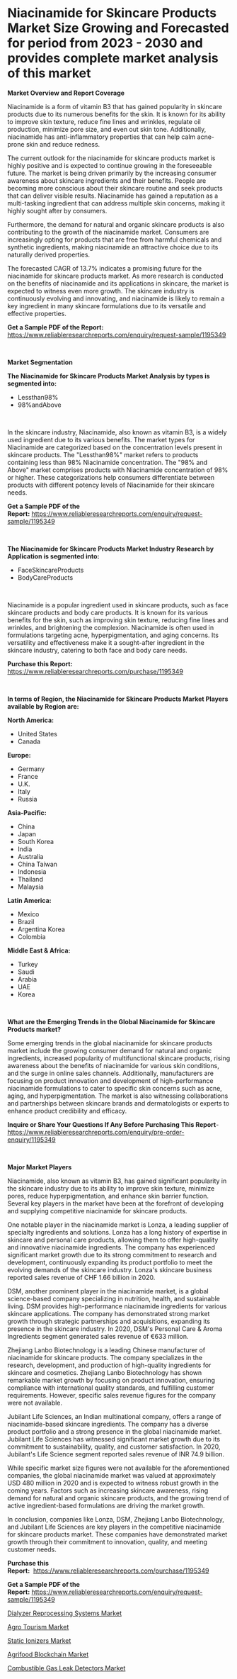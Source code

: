 <p><h1>Niacinamide for Skincare Products Market Size Growing and Forecasted for period from 2023 - 2030 and provides complete market analysis of this market</h1></p><p><strong>Market Overview and Report Coverage</strong></p>
<p><p>Niacinamide is a form of vitamin B3 that has gained popularity in skincare products due to its numerous benefits for the skin. It is known for its ability to improve skin texture, reduce fine lines and wrinkles, regulate oil production, minimize pore size, and even out skin tone. Additionally, niacinamide has anti-inflammatory properties that can help calm acne-prone skin and reduce redness.</p><p>The current outlook for the niacinamide for skincare products market is highly positive and is expected to continue growing in the foreseeable future. The market is being driven primarily by the increasing consumer awareness about skincare ingredients and their benefits. People are becoming more conscious about their skincare routine and seek products that can deliver visible results. Niacinamide has gained a reputation as a multi-tasking ingredient that can address multiple skin concerns, making it highly sought after by consumers.</p><p>Furthermore, the demand for natural and organic skincare products is also contributing to the growth of the niacinamide market. Consumers are increasingly opting for products that are free from harmful chemicals and synthetic ingredients, making niacinamide an attractive choice due to its naturally derived properties.</p><p>The forecasted CAGR of 13.7% indicates a promising future for the niacinamide for skincare products market. As more research is conducted on the benefits of niacinamide and its applications in skincare, the market is expected to witness even more growth. The skincare industry is continuously evolving and innovating, and niacinamide is likely to remain a key ingredient in many skincare formulations due to its versatile and effective properties.</p></p>
<p><strong>Get a Sample PDF of the Report:</strong> <a href="https://www.reliableresearchreports.com/enquiry/request-sample/1195349">https://www.reliableresearchreports.com/enquiry/request-sample/1195349</a></p>
<p>&nbsp;</p>
<p><strong>Market Segmentation</strong></p>
<p><strong>The Niacinamide for Skincare Products Market Analysis by types is segmented into:</strong></p>
<p><ul><li>Lessthan98%</li><li>98%andAbove</li></ul></p>
<p>&nbsp;</p>
<p><p>In the skincare industry, Niacinamide, also known as vitamin B3, is a widely used ingredient due to its various benefits. The market types for Niacinamide are categorized based on the concentration levels present in skincare products. The "Lessthan98%" market refers to products containing less than 98% Niacinamide concentration. The "98% and Above" market comprises products with Niacinamide concentration of 98% or higher. These categorizations help consumers differentiate between products with different potency levels of Niacinamide for their skincare needs.</p></p>
<p><strong>Get a Sample PDF of the Report:</strong>&nbsp;<a href="https://www.reliableresearchreports.com/enquiry/request-sample/1195349">https://www.reliableresearchreports.com/enquiry/request-sample/1195349</a></p>
<p>&nbsp;</p>
<p><strong>The Niacinamide for Skincare Products Market Industry Research by Application is segmented into:</strong></p>
<p><ul><li>FaceSkincareProducts</li><li>BodyCareProducts</li></ul></p>
<p>&nbsp;</p>
<p><p>Niacinamide is a popular ingredient used in skincare products, such as face skincare products and body care products. It is known for its various benefits for the skin, such as improving skin texture, reducing fine lines and wrinkles, and brightening the complexion. Niacinamide is often used in formulations targeting acne, hyperpigmentation, and aging concerns. Its versatility and effectiveness make it a sought-after ingredient in the skincare industry, catering to both face and body care needs.</p></p>
<p><strong>Purchase this Report:</strong>&nbsp; <a href="https://www.reliableresearchreports.com/purchase/1195349">https://www.reliableresearchreports.com/purchase/1195349</a></p>
<p>&nbsp;</p>
<p><strong>In terms of Region, the Niacinamide for Skincare Products Market Players available by Region are:</strong></p>
<p>
    <p> <strong> North America: </strong>
        <ul>
            <li>United States</li>
            <li>Canada</li>
        </ul>
        </p> 
    <p> <strong> Europe: </strong>
        <ul>
            <li>Germany</li>
            <li>France</li>
            <li>U.K.</li>
            <li>Italy</li>
            <li>Russia</li>
        </ul>
        </p> 
    <p> <strong> Asia-Pacific: </strong>
        <ul>
            <li>China</li>
            <li>Japan</li>
            <li>South Korea</li>
            <li>India</li>
            <li>Australia</li>
            <li>China Taiwan</li>
            <li>Indonesia</li>
            <li>Thailand</li>
            <li>Malaysia</li>
        </ul>
        </p> 
    <p> <strong> Latin America: </strong>
        <ul>
            <li>Mexico</li>
            <li>Brazil</li>
            <li>Argentina Korea</li>
            <li>Colombia</li>
        </ul>
        </p> 
    <p> <strong> Middle East & Africa: </strong>
        <ul>
            <li>Turkey</li>
            <li>Saudi</li>
            <li>Arabia</li>
            <li>UAE</li>
            <li>Korea</li>
        </ul>
    </p>
    </p>
<p>&nbsp;</p>
<p><strong>What are the Emerging Trends in the Global Niacinamide for Skincare Products market?</strong></p>
<p><p>Some emerging trends in the global niacinamide for skincare products market include the growing consumer demand for natural and organic ingredients, increased popularity of multifunctional skincare products, rising awareness about the benefits of niacinamide for various skin conditions, and the surge in online sales channels. Additionally, manufacturers are focusing on product innovation and development of high-performance niacinamide formulations to cater to specific skin concerns such as acne, aging, and hyperpigmentation. The market is also witnessing collaborations and partnerships between skincare brands and dermatologists or experts to enhance product credibility and efficacy.</p></p>
<p><strong>Inquire or Share Your Questions If Any Before Purchasing This Report</strong>- <a href="https://www.reliableresearchreports.com/enquiry/pre-order-enquiry/1195349">https://www.reliableresearchreports.com/enquiry/pre-order-enquiry/1195349</a></p>
<p>&nbsp;</p>
<p><strong>Major Market Players</strong></p>
<p><p>Niacinamide, also known as vitamin B3, has gained significant popularity in the skincare industry due to its ability to improve skin texture, minimize pores, reduce hyperpigmentation, and enhance skin barrier function. Several key players in the market have been at the forefront of developing and supplying competitive niacinamide for skincare products.</p><p>One notable player in the niacinamide market is Lonza, a leading supplier of specialty ingredients and solutions. Lonza has a long history of expertise in skincare and personal care products, allowing them to offer high-quality and innovative niacinamide ingredients. The company has experienced significant market growth due to its strong commitment to research and development, continuously expanding its product portfolio to meet the evolving demands of the skincare industry. Lonza's skincare business reported sales revenue of CHF 1.66 billion in 2020.</p><p>DSM, another prominent player in the niacinamide market, is a global science-based company specializing in nutrition, health, and sustainable living. DSM provides high-performance niacinamide ingredients for various skincare applications. The company has demonstrated strong market growth through strategic partnerships and acquisitions, expanding its presence in the skincare industry. In 2020, DSM's Personal Care & Aroma Ingredients segment generated sales revenue of €633 million.</p><p>Zhejiang Lanbo Biotechnology is a leading Chinese manufacturer of niacinamide for skincare products. The company specializes in the research, development, and production of high-quality ingredients for skincare and cosmetics. Zhejiang Lanbo Biotechnology has shown remarkable market growth by focusing on product innovation, ensuring compliance with international quality standards, and fulfilling customer requirements. However, specific sales revenue figures for the company were not available.</p><p>Jubilant Life Sciences, an Indian multinational company, offers a range of niacinamide-based skincare ingredients. The company has a diverse product portfolio and a strong presence in the global niacinamide market. Jubilant Life Sciences has witnessed significant market growth due to its commitment to sustainability, quality, and customer satisfaction. In 2020, Jubilant's Life Science segment reported sales revenue of INR 74.9 billion.</p><p>While specific market size figures were not available for the aforementioned companies, the global niacinamide market was valued at approximately USD 480 million in 2020 and is expected to witness robust growth in the coming years. Factors such as increasing skincare awareness, rising demand for natural and organic skincare products, and the growing trend of active ingredient-based formulations are driving the market growth.</p><p>In conclusion, companies like Lonza, DSM, Zhejiang Lanbo Biotechnology, and Jubilant Life Sciences are key players in the competitive niacinamide for skincare products market. These companies have demonstrated market growth through their commitment to innovation, quality, and meeting customer needs.</p></p>
<p><strong>Purchase this Report:</strong>&nbsp;&nbsp;<a href="https://www.reliableresearchreports.com/purchase/1195349">https://www.reliableresearchreports.com/purchase/1195349</a></p>
<p></p>
<p><strong>Get a Sample PDF of the Report:</strong>&nbsp;<a href="https://www.reliableresearchreports.com/enquiry/request-sample/1195349">https://www.reliableresearchreports.com/enquiry/request-sample/1195349</a></p>
<p><p><a href="https://github.com/pizolina/Market-Research-Report-List-1/blob/main/dialyzer-reprocessing-systems-market.md">Dialyzer Reprocessing Systems Market</a></p><p><a href="https://medium.com/@beaugrant15/agro-tourism-market-size-cagr-trends-2024-2030-ef7b7ca070b1">Agro Tourism Market</a></p><p><a href="https://www.linkedin.com/pulse/static-ionizers-market-size-growth-forecast-from-2023-2030-atbwe/">Static Ionizers Market</a></p><p><a href="https://medium.com/@henrykihn/agrifood-blockchain-market-size-cagr-trends-2024-2030-dfba08011460">Agrifood Blockchain Market</a></p><p><a href="https://www.linkedin.com/pulse/combustible-gas-leak-detectors-market-size-share-global-cuwue/">Combustible Gas Leak Detectors Market</a></p></p>
